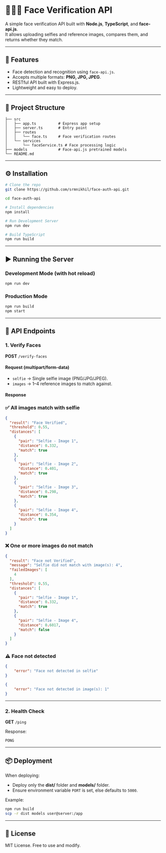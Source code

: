 # 🧑‍🤝‍🧑 Face Verification API

A simple face verification API built with **Node.js**, **TypeScript**, and **face-api.js**.  
It allows uploading selfies and reference images, compares them, and returns whether they match.

---

## 🚀 Features
- Face detection and recognition using `face-api.js`.
- Accepts multiple formats: **PNG, JPG, JPEG**.
- RESTful API built with Express.js.
- Lightweight and easy to deploy.

---

## 📂 Project Structure
```
├── src
│   ├── app.ts          # Express app setup
│   ├── server.ts       # Entry point
│   ├── routes
│   │   └── face.ts     # Face verification routes
│   └── services
│       └── faceService.ts # Face processing logic
├── models              # Face-api.js pretrained models
└── README.md
```

---

## ⚙️ Installation

```bash
# Clone the repo
git clone https://github.com/srmnikhil/face-auth-api.git

cd face-auth-api

# Install dependencies
npm install

# Run Development Server
npm run dev

# Build TypeScript
npm run build
```

---

## ▶️ Running the Server

### Development Mode (with hot reload)
```bash
npm run dev
```

### Production Mode
```bash
npm run build
npm start
```

---

## 🔑 API Endpoints

### 1. Verify Faces
**POST** `/verify-faces`

#### Request (multipart/form-data)
- `selfie` → Single selfie image (PNG/JPG/JPEG).
- `images` → 1–4 reference images to match against.

#### Response
### ✅ All images match with selfie
```json
{
  "result": "Face Verified",
  "threshold": 0.55,
  "distances": [
    {
      "pair": "Selfie - Image 1",
      "distance": 0.332,
      "match": true
    },
    {
      "pair": "Selfie - Image 2",
      "distance": 0.401,
      "match": true
    },
    {
      "pair": "Selfie - Image 3",
      "distance": 0.298,
      "match": true
    },
    {
      "pair": "Selfie - Image 4",
      "distance": 0.354,
      "match": true
    }
  ]
}
```

### ❌ One or more images do not match
```json
{
  "result": "Face not Verified",
  "message": "Selfie did not match with image(s): 4",
  "failedImages": [
    4
  ],
  "threshold": 0.55,
  "distances": [
    {
      "pair": "Selfie - Image 1",
      "distance": 0.332,
      "match": true
    },
    {
      "pair": "Selfie - Image 4",
      "distance": 0.6017,
      "match": false
    }
  ]
}

```
### ⚠️ Face not detected
```json
{
    "error": "Face not detected in selfie"
}
```
```json
{
    "error": "Face not detected in image(s): 1"
}
```

---

### 2. Health Check
**GET** `/ping`

Response:
```text
PONG
```

---


## 📦 Deployment

When deploying:
- Deploy only the **dist/** folder and **models/** folder.
- Ensure environment variable `PORT` is set, else defaults to `5000`.

Example:
```bash
npm run build
scp -r dist models user@server:/app
```

---

## 📜 License
MIT License. Free to use and modify.
